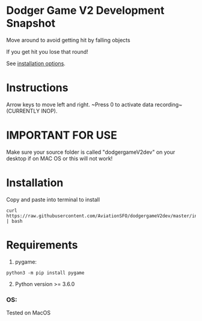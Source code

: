 # Dodger Game V2 Development Snapshot
Move around to avoid getting hit by falling objects

If you get hit you lose that round!

See [installation options](#installation).
# Instructions
Arrow keys to move left and right. ~Press 0 to activate data recording~ (CURRENTLY INOP).

# IMPORTANT FOR USE
Make sure your source folder is called "dodgergameV2dev" on your desktop if on MAC OS or this will not work!

# Installation
Copy and paste into terminal to install
```shell
curl https://raw.githubusercontent.com/AviationSFO/dodgergameV2dev/master/install.sh | bash
```
# Requirements
1. pygame:
```shell
python3 -m pip install pygame
```
2. Python version >= 3.6.0
### OS:
Tested on MacOS